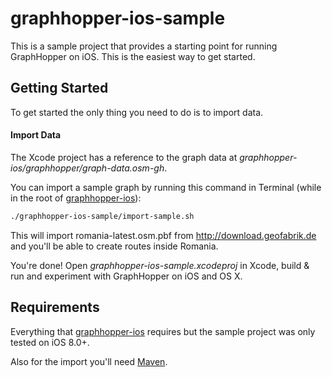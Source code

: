 graphhopper-ios-sample
======================

This is a sample project that provides a starting point for running GraphHopper on iOS. 
This is the easiest way to get started.

## Getting Started

To get started the only thing you need to do is to import data.

#### Import Data

The Xcode project has a reference to the graph data at 
*graphhopper-ios/graphhopper/graph-data.osm-gh*.

You can import a sample graph by running this command in Terminal 
(while in the root of [graphhopper-ios](https://github.com/clns/graphhopper-ios)):

```sh
./graphhopper-ios-sample/import-sample.sh
```

This will import romania-latest.osm.pbf from http://download.geofabrik.de 
and you'll be able to create routes inside Romania.

You're done! Open *graphhopper-ios-sample.xcodeproj* in Xcode, build & run 
and experiment with GraphHopper on iOS and OS X.

## Requirements

Everything that [graphhopper-ios](https://github.com/clns/graphhopper-ios) 
requires but the sample project was only tested on iOS 8.0+.

Also for the import you'll need [Maven](http://maven.apache.org).
